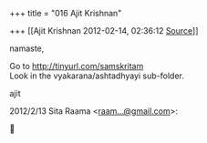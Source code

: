 +++
title = "016 Ajit Krishnan"

+++
[[Ajit Krishnan	2012-02-14, 02:36:12 [Source](https://groups.google.com/g/samskrita/c/L9l7Tww6fXQ)]]



namaste,

Go to <http://tinyurl.com/samskritam>  
Look in the vyakarana/ashtadhyayi sub-folder.

 ajit

2012/2/13 Sita Raama \<[raam...@gmail.com]()\>:



